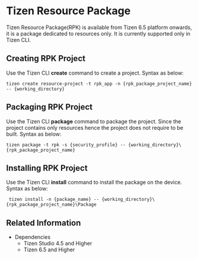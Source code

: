 # Tizen Resource Package

Tizen Resource Package(RPK) is available from Tizen 6.5 platform onwards, it is a package dedicated to resources only. It is currently supported only in Tizen CLI.

## Creating RPK Project

Use the Tizen CLI **create** command to create a project.
Syntax as below:
```
tizen create resource-project -t rpk_app -n {rpk_package_project_name} -- {working_directory}
```

## Packaging RPK Project

Use the Tizen CLI **package** command to package the project.
Since the project contains only resources hence the project does not require to be built.
Syntax as below:
```
tizen package -t rpk -s {security_profile} -- {working_directory}\{rpk_package_project_name}
```

## Installing RPK Project

Use the Tizen CLI **install** command to install the package on the device.
Syntax as below:
```
 tizen install -n {package_name} -- {working_directory}\{rpk_package_project_name}\Package
```

## Related Information
* Dependencies
  - Tizen Studio 4.5 and Higher
  - Tizen 6.5 and Higher

